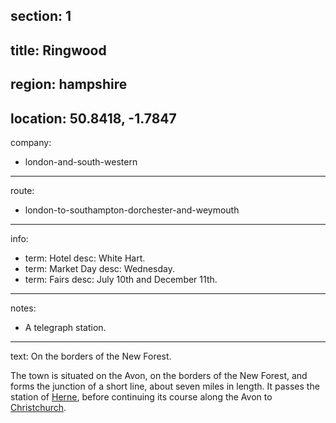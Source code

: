 ﻿section: 1
----
title: Ringwood
----
region: hampshire
----
location: 50.8418, -1.7847
----
company:
- london-and-south-western
----
route:
- london-to-southampton-dorchester-and-weymouth
----
info:
- term: Hotel
  desc: White Hart.
- term: Market Day
  desc: Wednesday.
- term: Fairs
  desc: July 10th and December 11th.
----
notes:
- A telegraph station.
----
text: On the borders of the New Forest.

The town is situated on the Avon, on the borders of the New Forest, and forms the junction of a short line, about seven miles in length. It passes the station of [Herne](/stations/herne), before continuing its course along the Avon to [Christchurch](/stations/christchurch).
